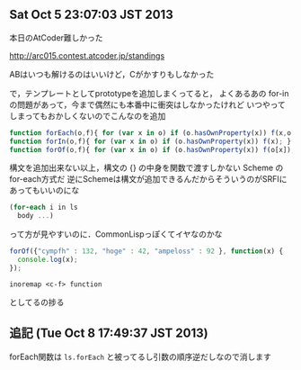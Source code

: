 ## Sat Oct  5 23:07:03 JST 2013

本日のAtCoder難しかった

http://arc015.contest.atcoder.jp/standings

ABはいつも解けるのはいいけど，Cがかすりもしなかった

で，テンプレートとしてprototypeを追加しまくってると，
よくあるあの for-in の問題があって，今まで偶然にも本番中に衝突はしなかったけれど
いつやってしまってもおかしくないのでこんなのを追加

```javascript
function forEach(o,f){ for (var x in o) if (o.hasOwnProperty(x)) f(x,o[x]); }
function forIn(o,f){ for (var x in o) if (o.hasOwnProperty(x)) f(x); }
function forOf(o,f){ for (var x in o) if (o.hasOwnProperty(x)) f(o[x]); }
```

構文を追加出来ない以上，構文の {} の中身を関数で渡すしかない
Scheme の for-each方式だ
逆にSchemeは構文が追加できるんだからそういうのがSRFIにあってもいいのにな

```scheme
(for-each i in ls
  body ...)
```

って方が見やすいのに．CommonLispっぽくてイヤなのかな

```javascript
forOf({"cympfh" : 132, "hoge" : 42, "ampeloss" : 92 }, function(x) {
  console.log(x);
});
```

```vim
inoremap <c-f> function
```

としてるの捗る

## 追記 (Tue Oct  8 17:49:37 JST 2013)

forEach関数は
`ls.forEach`
と被ってるし引数の順序逆だしなので消します
